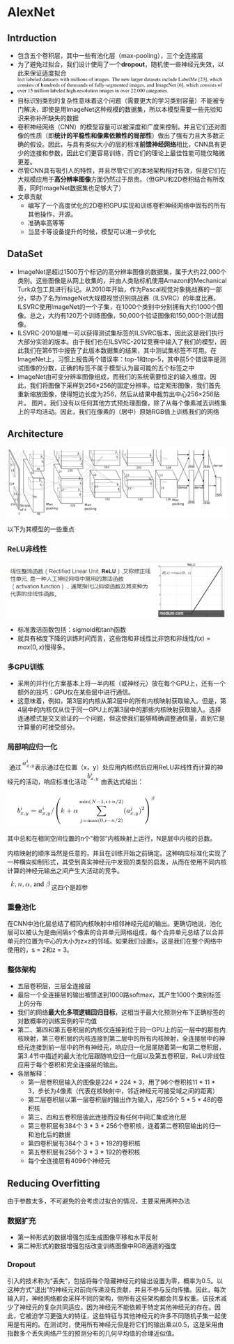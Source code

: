 # AlexNet

## Intrduction

* 包含五个卷积层，其中一些有池化层（max-pooling），三个全连接层
* 为了避免过拟合，我们设计使用了一个**dropout**，随机使一些神经元失效，以此来保证适度拟合
* ![1562397048568](../../../images/1562397048568.png)
* 目标识别类别的复杂性意味着这个问题（需要更大的学习类别容量）不能被专门解决，即使是用ImageNet这种规模的数据集，所以本模型需要一些先验知识来弥补所缺失的数据
* 卷积神经网络（CNN）的模型容量可以被深度和广度来控制，并且它们还对图像的性质（即**统计的平稳性和像素依赖性的局部性**）做出了强有力且大多数正确的假设。因此，与具有类似大小的层的标准**前馈神经网络**相比，CNN具有更少的连接和参数，因此它们更容易训练，而它们的理论上最佳性能可能仅略微更差。
* 尽管CNN具有吸引人的特性，并且尽管它们的本地架构相对有效，但是它们在大规模应用于**高分辨率图像**方面仍然过于昂贵。（但GPU和2D卷积结合有所改善，同时ImageNet数据集也足够大了）
* 文章贡献
  * 编写了一个高度优化的2D卷积GPU实现和训练卷积神经网络中固有的所有其他操作，开源。
  * 准确率高等等
  * 当显卡等设备提升的时候，模型可以进一步优化





## DataSet

* ImageNet是超过1500万个标记的高分辨率图像的数据集，属于大约22,000个类别。这些图像是从网上收集的，并由人类贴标机使用Amazon的Mechanical Turk众包工具进行标记。从2010年开始，作为Pascal视觉对象挑战赛的一部分，举办了名为ImageNet大规模视觉识别挑战赛（ILSVRC）的年度比赛。 
  ILSVRC使用ImageNet的一个子集，在1000个类别中分别拥有大约1000个图像。总之，大约有120万个训练图像，50,000个验证图像和150,000个测试图像。
* ILSVRC-2010是唯一可以获得测试集标签的ILSVRC版本，因此这是我们执行大部分实验的版本。由于我们也在ILSVRC-2012竞赛中输入了我们的模型，因此我们在第6节中报告了此版本数据集的结果，其中测试集标签不可用。在ImageNet上，习惯上报告两个错误率：top-1和top-5，其中前5个错误率是测试图像的分数，正确的标签不属于模型认为最可能的五个标签之中
* ImageNet由可变分辨率图像组成，而我们的系统需要恒定的输入维度。因此，我们将图像下采样到256×256的固定分辨率。给定矩形图像，我们首先重新缩放图像，使得短边长度为256，然后从结果中裁剪出中心256×256贴片。
  图片。我们没有以任何其他方式预处理图像，除了从每个像素减去训练集上的平均活动。因此，我们在像素的（居中）原始RGB值上训练我们的网络



## Architecture

![1562400726102](../../../images/1562400726102.png)

以下为其模型的一些重点

### ReLU非线性

![1562402616026](../../../images/1562402616026.png)

* 标准激活函数包括：sigmoid和tanh函数
* 就具有梯度下降的训练时间而言，这些饱和非线性比非饱和非线性$f(x)= max(0,x)$慢得多。

### 多GPU训练

* 采用的并行化方案基本上将一半内核（或神经元）放在每个GPU上，还有一个额外的技巧：GPU仅在某些层中进行通信。
* 这意味着，例如，第3层的内核从第2层中的所有内核映射获取输入。但是，第4层中的内核仅从位于同一GPU上的第3层中的那些内核映射获取输入。选择连通模式是交叉验证的一个问题，但这使我们能够精确调整通信量，直到它是计算量的可接受部分。

### 局部响应归一化

​		通过![1562403657992](../../../images/1562403657992.png)表示通过在位置（x，y）处应用内核i然后应用ReLU非线性而计算的神经元的活动，响应标准化活动![1562403673328](../../../images/1562403673328.png)由表达式给出：

![1562403690152](../../../images/1562403690152.png)

其中总和在相同空间位置的n个“相邻”内核映射上运行，N是层中内核的总数。

​		内核映射的顺序当然是任意的，并且在训练开始之前确定。这种响应标准化实现了一种横向抑制形式，其受到真实神经元中发现的类型的启发，从而在使用不同内核计算的神经元输出之间产生大活动的竞争。

​		![1562403869952](../../../images/1562403869952.png)这四个是超参

### 重叠池化

​		在CNN中池化层总结了相同内核映射中相邻神经元组的输出。更确切地说，池化层可以被认为是由间隔s个像素的合并单元网格组成，每个合并单元总结了以合并单元的位置为中心的大小为z×z的邻域。如果我们设置s，这是我们在整个网络中使用的，s = 2和z = 3。

### 整体架构

* 五层卷积层，三层全连接层
* 最后一个全连接层的输出被馈送到1000路softmax，其产生1000个类别标签上的分布
* 我们的网络**最大化多项逻辑回归目标**，这相当于最大化预测分布下正确标签的对数概率的训练案例的平均值
* 第二、第四和第五卷积层的内核仅连接到位于同一GPU上的前一层中的那些内核映射，第三卷积层的内核连接到第二层中的所有内核映射，全连接层中的神经元连接到前一层中的所有神经元，响应归一化层尾随着第一和第二卷积层，第3.4节中描述的最大池化层跟随响应归一化层以及第五卷积层，ReLU非线性应用于每个卷积和完全连接层的输出。
* 各层解释：
  * 第一层卷积层输入的图像是224 * 224 * 3，用了96个卷积核11 * 11 * 3，步长为4像素（代表在核映射中，邻近神经元可接受域之间的距离）
  * 第二层卷积层以第一层卷积层的输出作为输入，用256个 5 * 5 * 48的卷积核
  * 第三、四和五卷积层彼此连接而没有任何中间汇集或池化层
  * 第三卷积层有384个 3 * 3 * 256个卷积核，连着第二卷积层输出的归一和池化后的数据
  * 第四卷积层有384个 3 * 3 * 192的卷积核
  * 第五卷积层有256个 3 * 3 * 192的卷积核
  * 每个全连接层有4096个神经元



## Reducing Overfitting

由于参数太多，不可避免的会考虑过拟合的情况，主要采用两种办法

### 数据扩充

* 第一种形式的数据增强包括生成图像平移和水平反射
* 第二种形式的数据增强包括改变训练图像中RGB通道的强度

### Dropout

​		引入的技术称为“丢失”，包括将每个隐藏神经元的输出设置为零，概率为0.5。以这种方式“退出”的神经元对前向传递没有贡献，并且不参与反向传播。因此，每次输入时，神经网络都会采样不同的架构，但所有这些架构都会共享权重。该技术减少了神经元的复杂共同适应，因为神经元不能依赖于特定其他神经元的存在。因此，它被迫学习更强大的特征，这些特征与其他神经元的许多不同随机子集一起使用是有用的。在测试时，使用所有神经元但是将它们的输出乘以0.5，这是采用由指数多个丢失网络产生的预测分布的几何平均值的合理近似值。